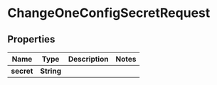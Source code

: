 

# ChangeOneConfigSecretRequest


## Properties

| Name | Type | Description | Notes |
|------------ | ------------- | ------------- | -------------|
|**secret** | **String** |  |  |



